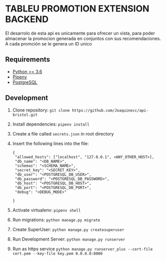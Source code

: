 # TABLEU PROMOTION EXTENSION BACKEND
El desarrolo de esta api es unicamente para ofrecer un vista, para poder almacenar la promocion generada en conjuntos con sus recomendaciones. A cada promción se le genera un ID unico
## Requirements

- [Python >= 3.6](https://www.python.org/)
- [Pipenv](https://github.com/pypa/pipenv)
- [PostgreSQL](https://www.postgresql.org/)

## Development

1. Clone repository: `git clone https://github.com/Joaquinecc/api-bristol.git`
2. Install dependencies: `pipenv install`
3. Create a file called `secrets.json` in root directory
4. Insert the following lines into the file:

   ```
   {
    "allowed_hosts": ["localhost", "127.0.0.1", <ANY_OTHER_HOST>],
    "db_name": "<DB_NAME>",
    "schemas": "<SCHEMA_NAME>",
    "secret_key": "<SECRET_KEY>",
    "db_user": "<POSTGRESQL_DB_USER>",
    "db_password": "<POSTGRESQL_DB_PASSWORD>",
    "db_host": "<POSTGRESQL_DB_HOST>",
    "db_port": "<POSTGRESQL_DB_PORT>",
    "debug": "<DEBUG_MODE>"

   }
   ```

5. Activate virtualenv: `pipenv shell`
6. Run migrations: `python manage.py migrate`
7. Create SuperUser: `python manage.py createsuperuser`
8. Run Development Server: `python manage.py runserver`
9. Run as https service `python manage.py runserver_plus --cert-file cert.pem --key-file key.pem 0.0.0.0:8000`
